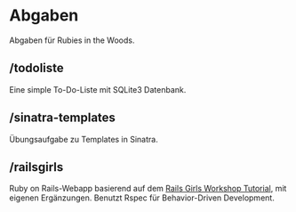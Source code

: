 # Abgaben

Abgaben für Rubies in the Woods.

## /todoliste

Eine simple To-Do-Liste mit SQLite3 Datenbank.

## /sinatra-templates

Übungsaufgabe zu Templates in Sinatra.

## /railsgirls

Ruby on Rails-Webapp basierend auf dem [Rails Girls Workshop Tutorial](http://guides.railsgirls.com/app), mit eigenen Ergänzungen. Benutzt Rspec für Behavior-Driven Development.
